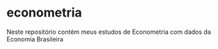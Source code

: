 # econometria
Neste repositório contém meus estudos de Econometria com dados da Economia Brasileira

